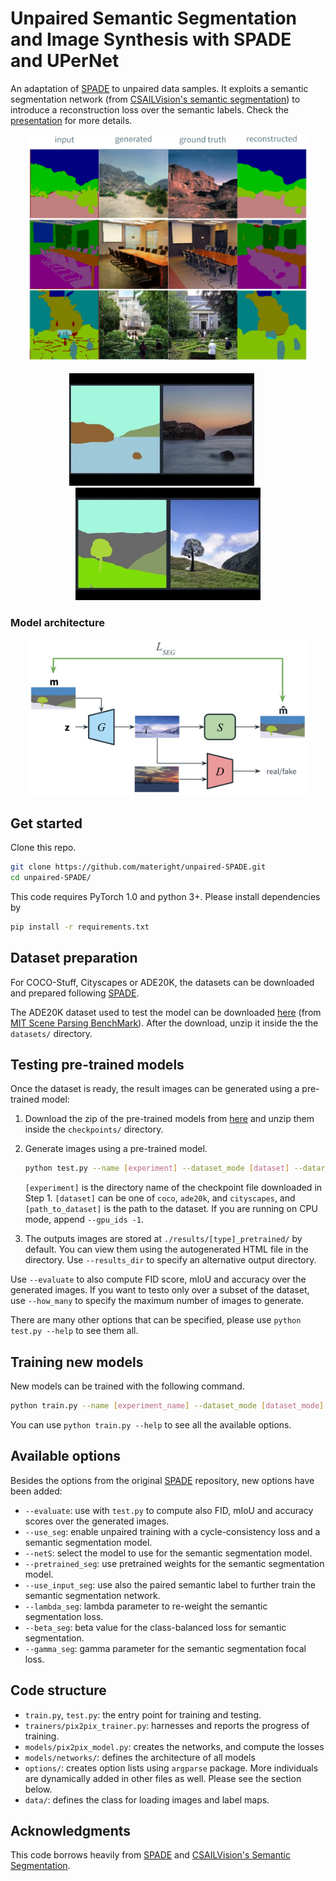 # Unpaired Semantic Segmentation and Image Synthesis with SPADE and UPerNet

An adaptation of [SPADE](https://github.com/NVlabs/SPADE.git) to unpaired data samples. It exploits a semantic segmentation network (from [CSAILVision's semantic segmentation](https://github.com/CSAILVision/semantic-segmentation-pytorch)) to introduce a reconstruction loss over the semantic labels. Check the [presentation](./slides.pdf) for more details.

<div align="center">
  <img src="docs/images/results2.jpg" width="450" />
</div>

<br/>
<div align="center">
  <img src="docs/images/ocean.gif" height="180" />
  &nbsp;&nbsp;&nbsp;&nbsp;
  <img src="docs/images/treepond.gif" height="180"/>
</div>

### Model architecture

<div align="center">
  <img src="docs/images/new_model.png" height="250"/>
</div>


## Get started

Clone this repo.
```bash
git clone https://github.com/materight/unpaired-SPADE.git
cd unpaired-SPADE/
```

This code requires PyTorch 1.0 and python 3+. Please install dependencies by
```bash
pip install -r requirements.txt
```


## Dataset preparation

For COCO-Stuff, Cityscapes or ADE20K, the datasets can be downloaded and prepared following [SPADE](https://github.com/NVlabs/SPADE#dataset-preparation). 

The ADE20K dataset used to test the model can be downloaded [here](http://data.csail.mit.edu/places/ADEchallenge/ADEChallengeData2016.zip) (from [MIT Scene Parsing BenchMark](http://sceneparsing.csail.mit.edu/)). After the download, unzip it inside the the `datasets/` directory. 


## Testing pre-trained models

Once the dataset is ready, the result images can be generated using a pre-trained model:

1. Download the zip of the pre-trained models from [here](https://drive.google.com/uc?id=1ocEiHW1CDFK22LIwxCogX32RYomGWztH) and unzip them inside the `checkpoints/` directory.

2. Generate images using a pre-trained model.
    ```bash
    python test.py --name [experiment] --dataset_mode [dataset] --dataroot [path_to_dataset] --evaluate --load_from_opt_file
    ```
    `[experiment]` is the directory name of the checkpoint file downloaded in Step 1. `[dataset]` can be one of `coco`, `ade20k`, and `cityscapes`, and `[path_to_dataset]` is the path to the dataset. If you are running on CPU mode, append `--gpu_ids -1`.

3. The outputs images are stored at `./results/[type]_pretrained/` by default. You can view them using the autogenerated HTML file in the directory. Use `--results_dir` to specify an alternative output directory. 

Use `--evaluate` to also compute FID score, mIoU and accuracy over the generated images. If you want to testo only over a subset of the dataset, use `--how_many` to specify the maximum number of images to generate. 

There are many other options that can be specified, please use `python test.py --help` to see them all.  


## Training new models

New models can be trained with the following command.

```bash
python train.py --name [experiment_name] --dataset_mode [dataset_mode] --dataroot [path_to_ade20k_dataset]
```

You can use `python train.py --help` to see all the available options.


## Available options

Besides the options from the original [SPADE](https://github.com/NVlabs/SPADE.git) repository, new options have been added:
- `--evaluate`: use with `test.py` to compute also FID, mIoU and accuracy scores over the generated images.
- `--use_seg`: enable unpaired training with a cycle-consistency loss and a semantic segmentation model.
- `--netS`: select the model to use for the semantic segmentation model.
- `--pretrained_seg`: use pretrained weights for the semantic segmentation model.
- `--use_input_seg`: use also the paired semantic label to further train the semantic segmentation network.
- `--lambda_seg`: lambda parameter to re-weight the semantic segmentation loss.
- `--beta_seg`: beta value for the class-balanced loss for semantic segmentation.
- `--gamma_seg`: gamma parameter for the semantic segmentation focal loss.


## Code structure

- `train.py`, `test.py`: the entry point for training and testing.
- `trainers/pix2pix_trainer.py`: harnesses and reports the progress of training.
- `models/pix2pix_model.py`: creates the networks, and compute the losses
- `models/networks/`: defines the architecture of all models
- `options/`: creates option lists using `argparse` package. More individuals are dynamically added in other files as well. Please see the section below.
- `data/`: defines the class for loading images and label maps.


## Acknowledgments
This code borrows heavily from [SPADE](https://github.com/NVlabs/SPADE.git) and [CSAILVision's Semantic Segmentation](https://github.com/CSAILVision/semantic-segmentation-pytorch).
